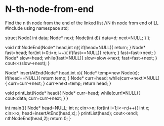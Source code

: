 # N-th-node-from-end
Find the n th node from the end of the linked list
//N th node from end of LL
#include<iostream>
using namespace std;

struct Node{
	int data;
	Node* next;
	Node(int d){
		data=d;
		next=NULL;
	}
};

void nthNodeEnd(Node* head,int n){
	if(head=NULL){
		return;
	}
	Node* fast=head;
	for(int i=0;i<n;i++){
		if(fast==NULL){
			return;
		}
		fast=fast->next;
	}
	Node* slow=head;
	while(fast!=NULL){
		slow=slow->next;
		fast=fast->next;
	}
	cout<<(slow->next);
}

Node* insertAtEnd(Node* head,int x){
	Node* temp=new Node(x);
	if(head==NULL){
		return temp;
	}
	Node* curr=head;
	while(curr->next!=NULL){
		curr=curr->next;
	}
	curr->next=temp;
	return head;
}

void printList(Node* head){
	Node* curr=head;
	while(curr!=NULL){
		cout<<curr->data;
		curr=curr->next;
	}
}

int main(){
	Node* head=NULL;
	int n;
	cin>>n;
	for(int i=1;i<=n;i++){
		int x;
		cin>>x;
		head=insertAtEnd(head,x);
	}
	printList(head);
	cout<<endl;
	nthNodeEnd(head,2);
	return 0;
}

